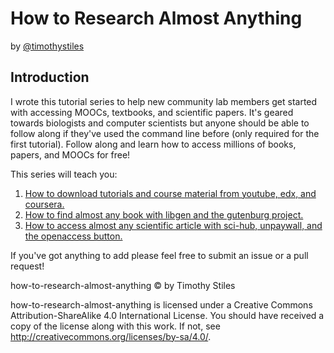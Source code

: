 # How to Research Almost Anything

by [@timothystiles](https://twitter.com/TimothyStiles)

## Introduction
I wrote this tutorial series to help new community lab members get started with accessing MOOCs, textbooks, and scientific papers. It's geared towards biologists and computer scientists but anyone should be able to follow along if they've used the command line before (only required for the first tutorial). Follow along and learn how to access millions of books, papers, and MOOCs for free!

This series will teach you:

1. [How to download tutorials and course material from youtube, edx, and coursera.](01-download-moocs.md)
2. [How to find almost any book with libgen and the gutenburg project.](02-find-almost-any-book.md)
3. [How to access almost any scientific article with sci-hub, unpaywall, and the openaccess button.](03-access-almost-any-scientific-paper.md)

If you've got anything to add please feel free to submit an issue or a pull request!

how-to-research-almost-anything © by Timothy Stiles

how-to-research-almost-anything is licensed under a Creative Commons Attribution-ShareAlike 4.0 International License.
You should have received a copy of the license along with this work. If not, see http://creativecommons.org/licenses/by-sa/4.0/.
